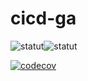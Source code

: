 # cicd-ga


![statut](https://github.com/SandRatiaray/cicd-ga/actions/workflows/main.yml/badge.svg?event=push&branch=main)![statut](https://github.com/SandRatiaray/cicd-ga/actions/workflows/client.yml/badge.svg?event=push&branch=main)


[![codecov](https://codecov.io/gh/SandRatiaray/cicd-ga/graph/badge.svg?token=2GG0Q2QTWC)](https://codecov.io/gh/SandRatiaray/cicd-ga)